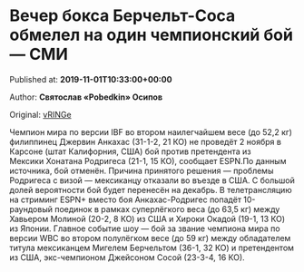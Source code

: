 
# Вечер бокса Берчельт-Соса обмелел на один чемпионский бой — СМИ

Published at: **2019-11-01T10:33:00+00:00**

Author: **Святослав «Pobedkin» Осипов**

Original: [vRINGe](https://vringe.com/news/129077-vecher-boksa-berchelt-sosa-obmelel-na-odin-chempionskiy-boy-smi.htm)

Чемпион мира по версии IBF во втором наилегчайшем весе (до 52,2 кг) филиппинец Джервин Анкахас (31-1-2, 21 КО) не проведёт 2 ноября в Карсоне (штат Калифорния, США) бой против претендента из Мексики Хонатана Родригеса (21-1, 15 КО), сообщает ESPN.По данным источника, бой отменён. Причина принятого решения — проблемы Родригеса с визой — мексиканцу отказали во въезде в США. С большой долей вероятности бой будет перенесён на декабрь. В телетрансляцию на стриминг ESPN+ вместо боя Анкахас-Родригес попадёт 10-раундовый поединок в рамках суперлёгкого веса (до 63,5 кг) между Хавьером Молиной (20-2, 8 КО) из США и Хироки Окадой (19-1, 13 КО) из Японии. Главное событие шоу — бой за звание чемпиона мира по версии WBC во втором полулёгком весе (до 59 кг) между обладателем титула мексиканцем Мигелем Берчельтом (36-1, 32 КО) и претендентом из США, экс-чемпионом Джейсоном Сосой (23-3-4, 16 КО). 
